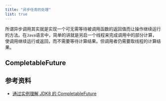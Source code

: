 ```yaml
---
title: "异步任务的处理"
list: true
---
```


所谓异步调用其实就是实现一个可无需等待被调用函数的返回值而让操作继续运行的方法。在`Java`语言中，简单的讲就是另启一个线程来完成调用中的部分计算，使调用继续运行或返回，而不需要等待计算结果。但调用者仍需要取线程的计算结果。

## CompletableFuture

## 参考资料

- [通过实例理解 JDK8 的 CompletableFuture](https://developer.ibm.com/zh/articles/j-cf-of-jdk8/)